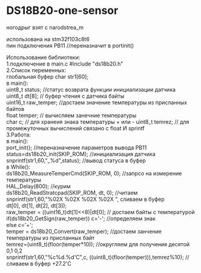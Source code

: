 # DS18B20-one-sensor
ногодрыг  взят с narodstrea_m	

использована на stm32f103c8t6  
пин подключения PB11  //переназначит в portinit()    
      
Использование библиотеки:   
1.подключение в main.c          #include "ds18b20.h"       
2.Список переменных:  
                       глобальная буфер  char str1[60];          
                    в main():                   
            uint8_t status;             //статус возврата функции инициализации датчика         
            uint8_t dt[8];          // буфер чтения с датчика байты           
            uint16_t raw_temper;    //достаем значение температуры из присланных байтов         
            float temper;          // вычисляем занечние температуры    
            char c;					// для хранеия знака температуры  + или - 
            uint8_t temrez;	      // для промежуточных вычислений связано с float И sprintf     
3.Работа:         
в main():  
port_init();  //переназначение параметров вывода PB11       
status=ds18b20_init(SKIP_ROM);  //инициализация датчика             
snprintf(str1,60,"_%d",status); //вывод статуса в буфер         
в While():         
ds18b20_MeasureTemperCmd(SKIP_ROM, 0);       //запрсо на измерение температуры               
HAL_Delay(800);                             //курим         
ds18b20_ReadStratcpad(SKIP_ROM, dt, 0);     //читаем        
snprintf(str1,60,"%02X %02X %02X %02X ",     сливаем в буфер            
dt[0], dt[1], dt[2], dt[3]);                     
raw_temper = ((uint16_t)dt[1]<<8)|dt[0];     // достаем байты с температурой        
if(ds18b20_GetSign(raw_temper)) c='-';        //определяем знак         
	  else c='+';           
 temper = ds18b20_Convert(raw_temper);        //достаем  занчение температуры из присланных байт            
 temrez=(uint8_t)(floor(temper*10));         //округляем для получения десятой  0,1  0,2        
 snprintf(str1,60,"%c%d.%d'C",c, ((uint8_t)(floor(temper))),temrez%10);  //сливаем в буфер +27.2'C          
